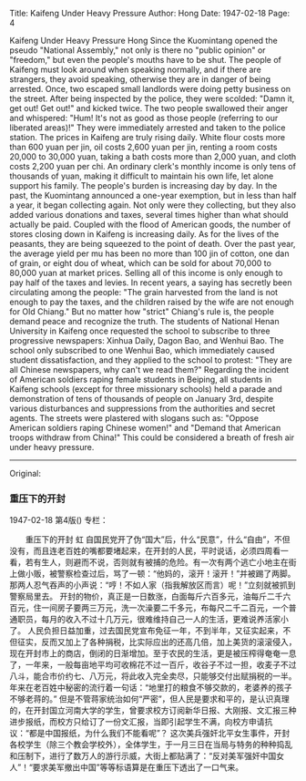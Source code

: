 Title: Kaifeng Under Heavy Pressure
Author: Hong
Date: 1947-02-18
Page: 4

Kaifeng Under Heavy Pressure
    Hong
    Since the Kuomintang opened the pseudo "National Assembly," not only is there no "public opinion" or "freedom," but even the people's mouths have to be shut. The people of Kaifeng must look around when speaking normally, and if there are strangers, they avoid speaking, otherwise they are in danger of being arrested. Once, two escaped small landlords were doing petty business on the street. After being inspected by the police, they were scolded: "Damn it, get out! Get out!" and kicked twice. The two people swallowed their anger and whispered: "Hum! It's not as good as those people (referring to our liberated areas)!" They were immediately arrested and taken to the police station.
    The prices in Kaifeng are truly rising daily. White flour costs more than 600 yuan per jin, oil costs 2,600 yuan per jin, renting a room costs 20,000 to 30,000 yuan, taking a bath costs more than 2,000 yuan, and cloth costs 2,200 yuan per chi. An ordinary clerk's monthly income is only tens of thousands of yuan, making it difficult to maintain his own life, let alone support his family.
    The people's burden is increasing day by day. In the past, the Kuomintang announced a one-year exemption, but in less than half a year, it began collecting again. Not only were they collecting, but they also added various donations and taxes, several times higher than what should actually be paid. Coupled with the flood of American goods, the number of stores closing down in Kaifeng is increasing daily. As for the lives of the peasants, they are being squeezed to the point of death. Over the past year, the average yield per mu has been no more than 100 jin of cotton, one dan of grain, or eight dou of wheat, which can be sold for about 70,000 to 80,000 yuan at market prices. Selling all of this income is only enough to pay half of the taxes and levies. In recent years, a saying has secretly been circulating among the people: "The grain harvested from the land is not enough to pay the taxes, and the children raised by the wife are not enough for Old Chiang."
    But no matter how "strict" Chiang's rule is, the people demand peace and recognize the truth. The students of National Henan University in Kaifeng once requested the school to subscribe to three progressive newspapers: Xinhua Daily, Dagon Bao, and Wenhui Bao. The school only subscribed to one Wenhui Bao, which immediately caused student dissatisfaction, and they applied to the school to protest: "They are all Chinese newspapers, why can't we read them?"
    Regarding the incident of American soldiers raping female students in Beiping, all students in Kaifeng schools (except for three missionary schools) held a parade and demonstration of tens of thousands of people on January 3rd, despite various disturbances and suppressions from the authorities and secret agents. The streets were plastered with slogans such as: "Oppose American soldiers raping Chinese women!" and "Demand that American troops withdraw from China!" This could be considered a breath of fresh air under heavy pressure.



<hr /> 

Original: 


### 重压下的开封

1947-02-18
第4版()
专栏：

　　重压下的开封
    虹
    自国民党开了伪“国大”后，什么“民意”，什么“自由”，不但没有，而且连老百姓的嘴都要堵起来，在开封的人民，平时说话，必须四周看一看，若有生人，则避而不说，否则就有被捕的危险。有一次有两个逃亡小地主在街上做小贩，被警察检查过后，骂了一顿：“他妈的，滚开！滚开！”并被踢了两脚。那两人忍气吞声的小声说：“哼！不如人家（指我解放区而言）呢！”立刻就被抓到警察局里去。
    开封的物价，真正是一日数涨，白面每斤六百多元，油每斤二千六百元，住一间房子要两三万元，洗一次澡要二千多元，布每尺二千二百元，一个普通职员，每月的收入不过十几万元，很难维持自己一人的生活，更难说养活家小了。
    人民负担日益加重，过去国民党宣布免征一年，不到半年，又征实起来，不但征实，反而又加上了各种捐税，比实际应出的还高几倍，加上美货的滚滚侵入，现在开封市上的商店，倒闭的日渐增加。至于农民的生活，更是被压榨得奄奄一息了，一年来，一般每亩地平均可收棉花不过一百斤，收谷子不过一担，收麦子不过八斗，能合市价约七、八万元，将此收入完全卖尽，只能够交付出赋捐税的一半。年来在老百姓中秘密的流行着一句话：“地里打的粮食不够交款的，老婆养的孩子不够老蒋的。”
    但是不管蒋家统治如何“严密”，但人民是要求和平的，是认识真理的，在开封国立河南大学的学生，曾要求校方订阅新华日报、大刚报、文汇报三种进步报纸，而校方只给订了一份文汇报，当即引起学生不满，向校方申请抗议：“都是中国报纸，为什么我们不能看呢”？
    这次美兵强奸北平女生事件，开封各校学生（除三个教会学校外），全体学生，于一月三日在当局与特务的种种捣乱和压制下，进行了数万人的游行示威，大街上都贴满了：“反对美军强奸中国女人”！“要求美军撤出中国”等等标语算是在重压下透出了一口气来。
